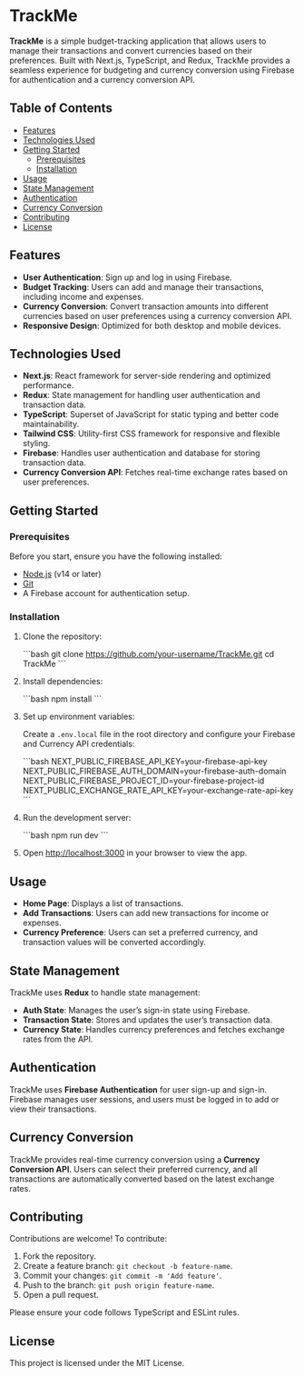 
# TrackMe

**TrackMe** is a simple budget-tracking application that allows users to manage their transactions and convert currencies based on their preferences. Built with Next.js, TypeScript, and Redux, TrackMe provides a seamless experience for budgeting and currency conversion using Firebase for authentication and a currency conversion API.

## Table of Contents

- [Features](#features)
- [Technologies Used](#technologies-used)
- [Getting Started](#getting-started)
  - [Prerequisites](#prerequisites)
  - [Installation](#installation)
- [Usage](#usage)
- [State Management](#state-management)
- [Authentication](#authentication)
- [Currency Conversion](#currency-conversion)
- [Contributing](#contributing)
- [License](#license)

## Features

- **User Authentication**: Sign up and log in using Firebase.
- **Budget Tracking**: Users can add and manage their transactions, including income and expenses.
- **Currency Conversion**: Convert transaction amounts into different currencies based on user preferences using a currency conversion API.
- **Responsive Design**: Optimized for both desktop and mobile devices.

## Technologies Used

- **Next.js**: React framework for server-side rendering and optimized performance.
- **Redux**: State management for handling user authentication and transaction data.
- **TypeScript**: Superset of JavaScript for static typing and better code maintainability.
- **Tailwind CSS**: Utility-first CSS framework for responsive and flexible styling.
- **Firebase**: Handles user authentication and database for storing transaction data.
- **Currency Conversion API**: Fetches real-time exchange rates based on user preferences.

## Getting Started

### Prerequisites

Before you start, ensure you have the following installed:

- [Node.js](https://nodejs.org/) (v14 or later)
- [Git](https://git-scm.com/)
- A Firebase account for authentication setup.

### Installation

1. Clone the repository:

   \`\`\`bash
   git clone https://github.com/your-username/TrackMe.git
   cd TrackMe
   \`\`\`

2. Install dependencies:

   \`\`\`bash
   npm install
   \`\`\`

3. Set up environment variables:
   
   Create a `.env.local` file in the root directory and configure your Firebase and Currency API credentials:

   \`\`\`bash
   NEXT_PUBLIC_FIREBASE_API_KEY=your-firebase-api-key
   NEXT_PUBLIC_FIREBASE_AUTH_DOMAIN=your-firebase-auth-domain
   NEXT_PUBLIC_FIREBASE_PROJECT_ID=your-firebase-project-id
   NEXT_PUBLIC_EXCHANGE_RATE_API_KEY=your-exchange-rate-api-key
   \`\`\`

4. Run the development server:

   \`\`\`bash
   npm run dev
   \`\`\`

5. Open [http://localhost:3000](http://localhost:3000) in your browser to view the app.

## Usage

- **Home Page**: Displays a list of transactions.
- **Add Transactions**: Users can add new transactions for income or expenses.
- **Currency Preference**: Users can set a preferred currency, and transaction values will be converted accordingly.

## State Management

TrackMe uses **Redux** to handle state management:

- **Auth State**: Manages the user’s sign-in state using Firebase.
- **Transaction State**: Stores and updates the user’s transaction data.
- **Currency State**: Handles currency preferences and fetches exchange rates from the API.

## Authentication

TrackMe uses **Firebase Authentication** for user sign-up and sign-in. Firebase manages user sessions, and users must be logged in to add or view their transactions.

## Currency Conversion

TrackMe provides real-time currency conversion using a **Currency Conversion API**. Users can select their preferred currency, and all transactions are automatically converted based on the latest exchange rates.

## Contributing

Contributions are welcome! To contribute:

1. Fork the repository.
2. Create a feature branch: `git checkout -b feature-name`.
3. Commit your changes: `git commit -m 'Add feature'`.
4. Push to the branch: `git push origin feature-name`.
5. Open a pull request.

Please ensure your code follows TypeScript and ESLint rules.

## License

This project is licensed under the MIT License.
